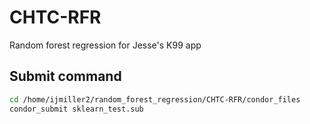 # CHTC-RFR
Random forest regression for Jesse's K99 app

## Submit command
```bash
cd /home/ijmiller2/random_forest_regression/CHTC-RFR/condor_files
condor_submit sklearn_test.sub 
```
